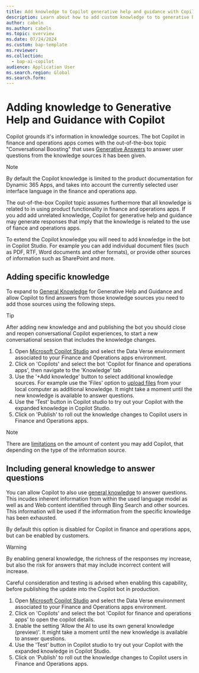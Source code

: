 ```yaml
---
title: Add knowledge to Copilot generative help and guidance with Copilot
description: Learn about how to add custom knowledge to to generative help and guidance to support users with additional guidance.
author: cabeln
ms.author: cabeln
ms.topic: overview
ms.date: 07/24/2024
ms.custom: bap-template
ms.reviewer: 
ms.collection:
  - bap-ai-copilot
audience: Application User
ms.search.region: Global
ms.search.form:
---
```


# Adding knowledge to Generative Help and Guidance with Copilot

Copilot grounds it's information in knowledge sources. The bot Copilot in finance and operations apps comes with the out-of-the-box topic "Conversational Boosting" that uses [Generative Answers](https://learn.microsoft.com/en-us/microsoft-copilot-studio/nlu-boost-conversations) to answer user questions from the knowledge sources it has been given.

> [!NOTE]
> By default the Copilot knowledge is limited to the product documentation for Dynamic 365 Apps, and takes into account the currently selected user interface language in the finance and operations app.
>
> The out-of-the-box Copilot topic assumes furthermore that all knowledge is related to in using product functionality in finance and operations apps. If you add add unrelated knowledge, Copilot for generative help and guidance may generate responses that imply that the knowledge is related to the use of fiance and operations apps.  

To extend the Copilot knowledge you will need to add knowledge in the bot in Copilot Studio. For example you can add individual document files (such as PDF, RTF, Word documents and other formats), or provide other sources of information such as SharePoint and more.

## Adding specific knowledge

To expand to [General Knowledge](https://learn.microsoft.com/en-us/microsoft-copilot-studio/nlu-ai-general-knowledge) for Generative Help and Guidance and allow Copilot to find answers from those knowledge sources you need to add those sources using the following steps.  

> [!TIP]
> After adding new knowledge and and publishing the bot you should close and reopen conversational Copilot experiences, to start a new conversational session that includes the knowledge changes.

1) Open [Microsoft Copilot Studio](https://copilotstudio.microsoft.com/) and select the Data Verse environment associated to your Finance and Operations apps environment.
1) Click on 'Copilots' and select the bot 'Copilot for finance and operations apps', then navigate to the 'Knowledge' tab
1) Use the '+Add knowledge' button to select additional knowledge sources. For example use the 'Files' option to [upload files](https://learn.microsoft.com/en-us/microsoft-copilot-studio/nlu-documents) from your local computer as additional knowledge. It might take a moment until the new knowledge is available to answer questions.
1) Use the 'Test' button in Copilot studio to try out your Copilot with the expanded knowledge in Copilot Studio.
1) Click on 'Publish'  to roll out the knowledge changes to Copilot users in Finance and Operations apps.

> [!NOTE]
> There are [limitations](https://learn.microsoft.com/en-us/microsoft-copilot-studio/nlu-boost-node#information-sources) on the amount of content you may add Copilot, that depending on the type of the information source.  

## Including general knowledge to answer questions

You can allow Copilot to  also use [general knowledge](https://learn.microsoft.com/en-us/microsoft-copilot-studio/nlu-ai-general-knowledge) to answer questions. This incudes inherent information from within the used language model as well as and Web content identified through Bing Search and other sources. This information will be used if the information from the specific knowledge has been exhausted.

By default this option is disabled for Copilot in finance and operations apps, but can be enabled by customers.

> [!WARNING]
> By enabling general knowledge, the richness of the responses my increase, but also the risk for answers that may include incorrect content will increase.
>
> Careful consideration and testing is advised when enabling this capability, before publishing the update into the Copilot bot in production.

1) Open [Microsoft Copilot Studio](https://copilotstudio.microsoft.com/) and select the Data Verse environment associated to your Finance and Operations apps environment.
1) Click on 'Copilots' and select the bot 'Copilot for finance and operations apps' to open the copilot details.
1) Enable the setting 'Allow the AI to use its own general knowledge (preview)'. It might take a moment until the new knowledge is available to answer questions.
1) Use the 'Test' button in Copilot studio to try out your Copilot with the expanded knowledge in Copilot Studio.
1) Click on 'Publish'  to roll out the knowledge changes to Copilot users in Finance and Operations apps.
